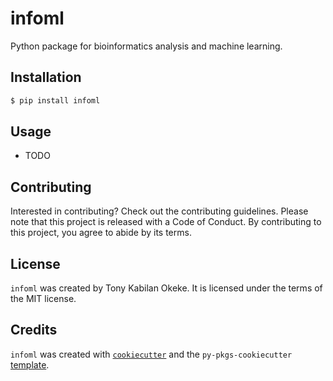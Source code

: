 # infoml

Python package for bioinformatics analysis and machine learning.

## Installation

```bash
$ pip install infoml
```

## Usage

- TODO

## Contributing

Interested in contributing? Check out the contributing guidelines. Please note that this project is released with a Code of Conduct. By contributing to this project, you agree to abide by its terms.

## License

`infoml` was created by Tony Kabilan Okeke. It is licensed under the terms of the MIT license.

## Credits

`infoml` was created with [`cookiecutter`](https://cookiecutter.readthedocs.io/en/latest/) and the `py-pkgs-cookiecutter` [template](https://github.com/py-pkgs/py-pkgs-cookiecutter).
